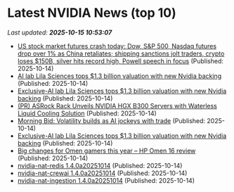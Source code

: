 # Latest NVIDIA News (top 10)
_Last updated: **2025-10-15 10:53:07**_

- [US stock market futures crash today: Dow, S&P 500, Nasdaq futures drop over 1% as China retaliates; shipping sanctions jolt traders, crypto loses $150B, silver hits record high, Powell speech in focus](https://economictimes.indiatimes.com/news/international/us/us-stock-market-futures-crash-today-dow-sp-500-nasdaq-futures-drop-over-1-as-china-retaliates-shipping-sanctions-jolt-traders-crypto-loses-150b-silver-hits-record-high-powell-speech-in-focus/articleshow/124550118.cms) (Published: 2025-10-14)
- [AI lab Lila Sciences tops $1.3 billion valuation with new Nvidia backing](https://economictimes.indiatimes.com/tech/artificial-intelligence/ai-lab-lila-sciences-tops-1-3-billion-valuation-with-new-nvidia-backing/articleshow/124550448.cms) (Published: 2025-10-14)
- [Exclusive-AI lab Lila Sciences tops $1.3 billion valuation with new Nvidia backing](https://biztoc.com/x/4e9cf22175721e7a) (Published: 2025-10-14)
- [(PR) ASRock Rack Unveils NVIDIA HGX B300 Servers with Waterless Liquid Cooling Solution](https://www.techpowerup.com/341867/asrock-rack-unveils-nvidia-hgx-b300-servers-with-waterless-liquid-cooling-solution) (Published: 2025-10-14)
- [Morning Bid: Volatility builds as AI jockeys with trade](https://finance.yahoo.com/news/morning-bid-volatility-builds-ai-103908786.html) (Published: 2025-10-14)
- [Exclusive-AI lab Lila Sciences tops $1.3 billion valuation with new Nvidia backing](https://biztoc.com/x/72665086d78644bd) (Published: 2025-10-14)
- [Big changes for Omen gamers this year – HP Omen 16 review](https://www.notebookcheck.net/Big-changes-for-Omen-gamers-this-year-HP-Omen-16-review.1137260.0.html) (Published: 2025-10-14)
- [nvidia-nat-redis 1.4.0a20251014](https://pypi.org/project/nvidia-nat-redis/1.4.0a20251014/) (Published: 2025-10-14)
- [nvidia-nat-crewai 1.4.0a20251014](https://pypi.org/project/nvidia-nat-crewai/1.4.0a20251014/) (Published: 2025-10-14)
- [nvidia-nat-ingestion 1.4.0a20251014](https://pypi.org/project/nvidia-nat-ingestion/1.4.0a20251014/) (Published: 2025-10-14)
